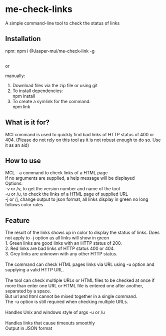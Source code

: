 # me-check-links
A simple command-line tool to check the status of links


<h2>Installation</h2>
npm: npm i @Jasper-mui/me-check-link -g <br/>

<br/>or<br/>

manually:
1. Download files via the zip file or using git<br/>
2. To install dependencies:<br/>
   npm install<br/>  
3. To create a symlink for the command:<br/>
   npm link 
   
<h2>What is it for?</h2>
MCl command is used to quickly find bad links of HTTP status of 400 or 404. (Please do not rely on this tool as it is not robust enough to do so. Use it as an aid) 

<h2>How to use</h2>
MCL - a command to check links of a HTML page<br/>
      if no arguments are supplied, a help message will be displayed<br/>
Options:<br/>
-v or /v,  to get the version number and name of the tool<br/> 
-u or /u,  to check the links of a HTML page of supplied URL<br/> 
-j or /j,  change output to json format, all links display in green no long follows color rules<br/> 

<h2>Feature</h2>
The result of the links shows up in color to display the status of links. Does not apply to -j option as all links will show in green<br/>  
1. Green links are good links with an HTTP status of 200.<br/> 
2. Red links are bad links of HTTP status 400 or 404.<br/> 
3. Grey links are unknown with any other HTTP status.<br/> 

<br/>  
The command can check HTML pages links via URL using -u option and supplying a valid HTTP URL.<br>
<br>
The tool can check multiple URLs or HTML files to be checked at once if more than enter one URL or HTML file is entered one after another, separated by a space.<br/>
But url and html cannot be mixed together in a single command.<br/>
The -u option is still required when checking multiple URLs.<br/>
<br>
Handles Unix and windows style of args -u or /u<br/>
<br>
Handles links that cause timeouts smoothly
<br>
Output in JSON format
